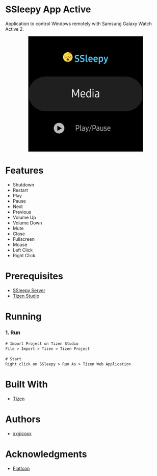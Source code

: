 # SSleepy App Active
Application to control Windows remotely with Samsung Galaxy Watch Active 2.

<p align="center">
  <img src="assets/imgs/sslepy.jpg">
</p>

# Features
* Shutdown
* Restart
* Play
* Pause
* Next
* Previous
* Volume Up
* Volume Down
* Mute
* Close
* Fullscreen
* Mouse
* Left Click
* Right Click

# Prerequisites
* [SSleepy Server](https://github.com/xxgicoxx/ssleepy-server)
* [Tizen Studio](https://developer.tizen.org/development/tizen-studio/download)

# Running
### 1. Run
````
# Import Project on Tizen Studio
File > Import > Tizen > Tizen Project

# Start
Right click on SSleepy > Run As > Tizen Web Application
````

# Built With
* [Tizen](https://docs.tizen.org/application/web/index)

# Authors
* [xxgicoxx](https://github.com/xxgicoxx)

# Acknowledgments
* [FlatIcon](https://www.flaticon.com/)